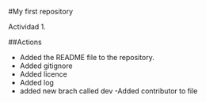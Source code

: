 #My first repository

Actividad 1.

##Actions

- Added the README file to the repository.
- Added gitignore
- Added licence
- Added log
- added new brach called dev
-Added contributor to file
